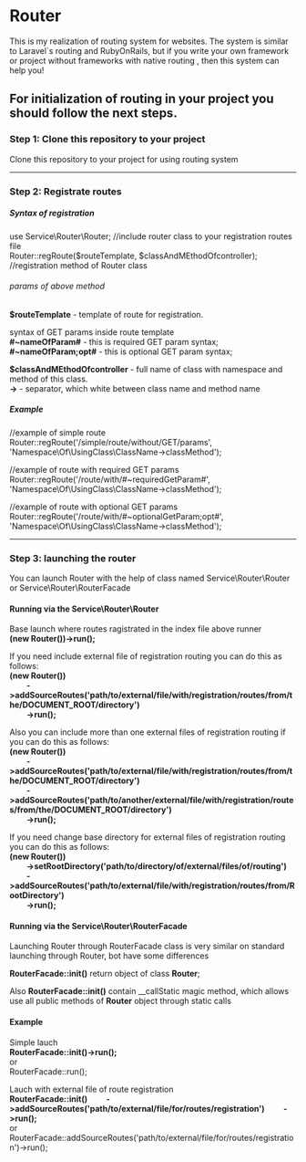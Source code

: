 # Router
This is my realization of routing system for websites. The system is similar to Laravel`s routing and RubyOnRails, but if you write your own framework or  project without frameworks with native routing , then this system can help you!

<h2>For initialization of routing in your project you should follow the next steps.</h2>

<h3><b>Step 1: Clone this repository to your project</b></h3>
<p>Clone this repository to your project for using routing system</p>

<hr>

<h3><b>Step 2: Registrate routes</b></h3>
<h5>Syntax of registration</h5>

<p>
  use Service\Router\Router; //include router class to your registration routes file <br>
  Router::regRoute($routeTemplate, $classAndMEthodOfcontroller); //registration method of Router class <br>
<p>

<h6>params of above method</h6>
<p>
  <b>$routeTemplate</b> - template of route for registration. <br>
  
  syntax of GET params inside route template <br>
  <b>#~nameOfParam#</b> - this is required GET param syntax; <br>
  <b>#~nameOfParam;opt#</b> - this is optional GET param syntax; <br>
</p>

<p>
  <b>$classAndMEthodOfcontroller</b> - full name of class with namespace and method of this class. <br>
  <b>-></b> - separator, which white between class name and method name
</p>

<h5>Example</h5>
<p>
  //example of simple route <br>
  Router::regRoute('/simple/route/without/GET/params', 'Namespace\Of\UsingClass\ClassName->classMethod');
</p>

<p>
  //example of route with required GET params <br>
  Router::regRoute('/route/with/#~requiredGetParam#', 'Namespace\Of\UsingClass\ClassName->classMethod');
</p>

<p>
  //example of route with optional GET params <br>
  Router::regRoute('/route/with/#~optionalGetParam;opt#', 'Namespace\Of\UsingClass\ClassName->classMethod');
</p>
<hr>

<h3><b>Step 3: launching the router</b></h3>
<p>You can launch Router with the help of class named Service\Router\Router or Service\Router\RouterFacade</p>

<h4>Running via the Service\Router\Router</h4
<p>
  Base launch where routes ragistrated in the index file above runner<br>
  <b>(new Router())->run();</b>
</p>
<p>
  If you need include external file of registration routing you can do this as follows: <br>
    <b>(new Router())<br>
        &nbsp&nbsp&nbsp&nbsp &nbsp&nbsp&nbsp&nbsp->addSourceRoutes('path/to/external/file/with/registration/routes/from/the/DOCUMENT_ROOT/directory')<br>
        &nbsp&nbsp&nbsp&nbsp &nbsp&nbsp&nbsp&nbsp->run();</b>
</p>

<p>
  Also you can include more than one external files of registration routing if you can do this as follows: <br>
    <b>(new Router())<br>
        &nbsp&nbsp&nbsp&nbsp &nbsp&nbsp&nbsp&nbsp->addSourceRoutes('path/to/external/file/with/registration/routes/from/the/DOCUMENT_ROOT/directory')<br>
        &nbsp&nbsp&nbsp&nbsp &nbsp&nbsp&nbsp&nbsp->addSourceRoutes('path/to/another/external/file/with/registration/routes/from/the/DOCUMENT_ROOT/directory')<br>
        &nbsp&nbsp&nbsp&nbsp &nbsp&nbsp&nbsp&nbsp->run();</b>
</p>

<p>
  If you need change base directory for external files of registration routing you can do this as follows: <br>
    <b>(new Router())<br>
        &nbsp&nbsp&nbsp&nbsp &nbsp&nbsp&nbsp&nbsp->setRootDirectory('path/to/directory/of/external/files/of/routing')<br>
        &nbsp&nbsp&nbsp&nbsp &nbsp&nbsp&nbsp&nbsp->addSourceRoutes('path/to/external/file/with/registration/routes/from/RootDirectory')<br>
        &nbsp&nbsp&nbsp&nbsp &nbsp&nbsp&nbsp&nbsp->run();</b>
</p>


<h4>Running via the Service\Router\RouterFacade</h4>

<p>Launching Router through RouterFacade class is very similar on standard launching through Router, bot have some differences</p>

<p>
  <b>RouterFacade::init()</b> return object of class <b>Router</b>;
</p>
<p>
  Also <b>RouterFacade::init()</b> contain __callStatic magic method, which allows use all public methods of <b>Router</b> object through static calls
</p>

<h4>Example</h4>
<p>
  Simple lauch<br>
  <b>RouterFacade::init()->run();</b><br>
  or<br>
  RouterFacade::run();
</p>

<p>
  Lauch with external file of route registration<br>
  <b>
    RouterFacade::init()
    &nbsp&nbsp&nbsp&nbsp &nbsp&nbsp&nbsp&nbsp->addSourceRoutes('path/to/external/file/for/routes/registration')
    &nbsp&nbsp&nbsp&nbsp &nbsp&nbsp&nbsp&nbsp->run();
  </b><br>
  or<br>
  RouterFacade::addSourceRoutes('path/to/external/file/for/routes/registration')->run();
  </b><br>
</p>
